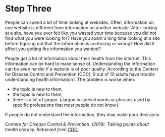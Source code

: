 # Step Three

People can spend a lot of time looking at websites. Often, information on one website is different from information on another website. After looking at a site, have you ever felt like you wasted your time because you did not find what you were looking for? Have you spent a long time looking at a site before figuring out that the information is confusing or wrong? How did it affect you getting the information you wanted?

People get a lot of information about their health from the internet. This information can be hard to make sense of. Understanding the information can be even harder if a website is of poor quality. According to the Centers for Disease Control and Prevention (CDC), 9 out of 10 adults have trouble understanding health information1. The problem is worse when:
- the topic is new to them,
- the topic is new to them,
- there is a lot of jargon. (Jargon is special words or phrases used by specific professions that most people do not know.)

If people do not understand the information, they may make poor decisions.

*Centers for Disease Control & Prevention. (2019). Talking points about health literacy. Retrieved from [CDC.](https://www.cdc.gov/healthliteracy/shareinteract/TellOthers.html)*